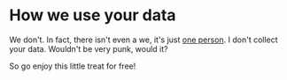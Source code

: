 # How we use your data

We don't. In fact, there isn't even a we, it's just [one person](https://jollista.github.io/me). I don't collect your data. Wouldn't be very punk, would it?

So go enjoy this little treat for free!
